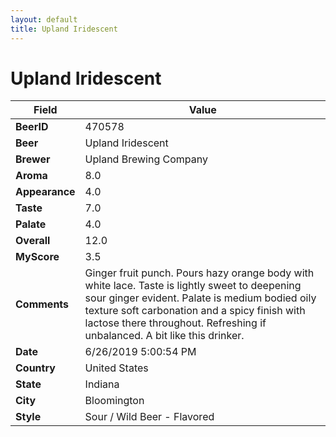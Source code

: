 ```yaml
---
layout: default
title: Upland Iridescent
---
```


# Upland Iridescent

| Field         | Value     |
|---------------|-----------|
| **BeerID** | 470578 |
| **Beer** | Upland Iridescent |
| **Brewer** | Upland Brewing Company |
| **Aroma** | 8.0 |
| **Appearance** | 4.0 |
| **Taste** | 7.0 |
| **Palate** | 4.0 |
| **Overall** | 12.0 |
| **MyScore** | 3.5 |
| **Comments** | Ginger fruit punch. Pours hazy orange body with white lace. Taste is lightly sweet to deepening sour ginger evident. Palate is medium bodied oily texture soft carbonation and a spicy finish with lactose there throughout. Refreshing if unbalanced. A bit like this drinker.  |
| **Date** | 6/26/2019 5:00:54 PM |
| **Country** | United States |
| **State** | Indiana |
| **City** | Bloomington |
| **Style** | Sour / Wild Beer - Flavored |
